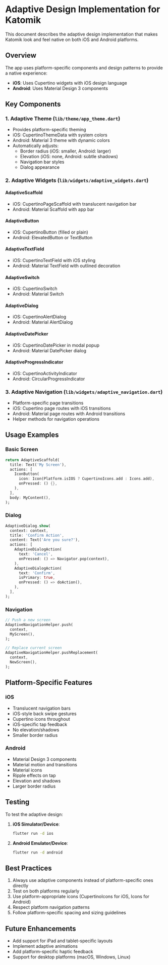# Adaptive Design Implementation for Katomik

This document describes the adaptive design implementation that makes Katomik look and feel native on both iOS and Android platforms.

## Overview

The app uses platform-specific components and design patterns to provide a native experience:
- **iOS**: Uses Cupertino widgets with iOS design language
- **Android**: Uses Material Design 3 components

## Key Components

### 1. Adaptive Theme (`lib/theme/app_theme.dart`)
- Provides platform-specific theming
- iOS: CupertinoThemeData with system colors
- Android: Material 3 theme with dynamic colors
- Automatically adjusts:
  - Border radius (iOS: smaller, Android: larger)
  - Elevation (iOS: none, Android: subtle shadows)
  - Navigation bar styles
  - Dialog appearance

### 2. Adaptive Widgets (`lib/widgets/adaptive_widgets.dart`)

#### AdaptiveScaffold
- iOS: CupertinoPageScaffold with translucent navigation bar
- Android: Material Scaffold with app bar

#### AdaptiveButton
- iOS: CupertinoButton (filled or plain)
- Android: ElevatedButton or TextButton

#### AdaptiveTextField
- iOS: CupertinoTextField with iOS styling
- Android: Material TextField with outlined decoration

#### AdaptiveSwitch
- iOS: CupertinoSwitch
- Android: Material Switch

#### AdaptiveDialog
- iOS: CupertinoAlertDialog
- Android: Material AlertDialog

#### AdaptiveDatePicker
- iOS: CupertinoDatePicker in modal popup
- Android: Material DatePicker dialog

#### AdaptiveProgressIndicator
- iOS: CupertinoActivityIndicator
- Android: CircularProgressIndicator

### 3. Adaptive Navigation (`lib/widgets/adaptive_navigation.dart`)
- Platform-specific page transitions
- iOS: Cupertino page routes with iOS transitions
- Android: Material page routes with Android transitions
- Helper methods for navigation operations

## Usage Examples

### Basic Screen
```dart
return AdaptiveScaffold(
  title: Text('My Screen'),
  actions: [
    IconButton(
      icon: Icon(Platform.isIOS ? CupertinoIcons.add : Icons.add),
      onPressed: () {},
    ),
  ],
  body: MyContent(),
);
```

### Dialog
```dart
AdaptiveDialog.show(
  context: context,
  title: 'Confirm Action',
  content: Text('Are you sure?'),
  actions: [
    AdaptiveDialogAction(
      text: 'Cancel',
      onPressed: () => Navigator.pop(context),
    ),
    AdaptiveDialogAction(
      text: 'Confirm',
      isPrimary: true,
      onPressed: () => doAction(),
    ),
  ],
);
```

### Navigation
```dart
// Push a new screen
AdaptiveNavigationHelper.push(
  context,
  MyScreen(),
);

// Replace current screen
AdaptiveNavigationHelper.pushReplacement(
  context,
  NewScreen(),
);
```

## Platform-Specific Features

### iOS
- Translucent navigation bars
- iOS-style back swipe gestures
- Cupertino icons throughout
- iOS-specific tap feedback
- No elevation/shadows
- Smaller border radius

### Android
- Material Design 3 components
- Material motion and transitions
- Material icons
- Ripple effects on tap
- Elevation and shadows
- Larger border radius

## Testing

To test the adaptive design:

1. **iOS Simulator/Device**:
   ```bash
   flutter run -d ios
   ```

2. **Android Emulator/Device**:
   ```bash
   flutter run -d android
   ```

## Best Practices

1. Always use adaptive components instead of platform-specific ones directly
2. Test on both platforms regularly
3. Use platform-appropriate icons (CupertinoIcons for iOS, Icons for Android)
4. Respect platform navigation patterns
5. Follow platform-specific spacing and sizing guidelines

## Future Enhancements

- Add support for iPad and tablet-specific layouts
- Implement adaptive animations
- Add platform-specific haptic feedback
- Support for desktop platforms (macOS, Windows, Linux)